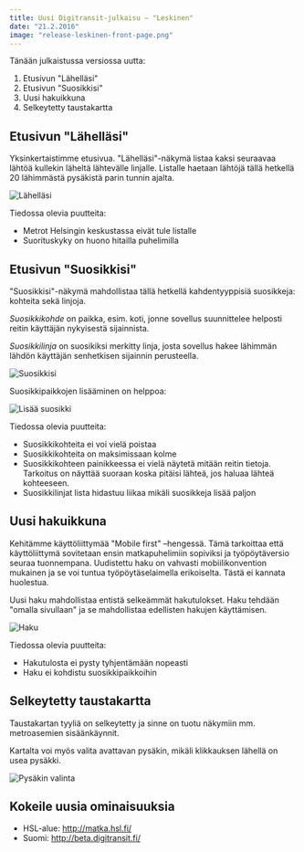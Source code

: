 ```yaml
---
title: Uusi Digitransit-julkaisu – "Leskinen"
date: "21.2.2016"
image: "release-leskinen-front-page.png"
---
```


Tänään julkaistussa versiossa uutta:

1. Etusivun "Lähelläsi"
2. Etusivun "Suosikkisi"
3. Uusi hakuikkuna
4. Selkeytetty taustakartta

## Etusivun "Lähelläsi"
Yksinkertaistimme etusivua. "Lähelläsi"-näkymä listaa kaksi seuraavaa lähtöä kullekin läheltä lähtevälle linjalle. Listalle haetaan lähtöjä tällä hetkellä 20 lähimmästä pysäkistä parin tunnin ajalta.

![Lähelläsi](release-leskinen-nearby.png "Lähelläsi")

Tiedossa olevia puutteita:
- Metrot Helsingin keskustassa eivät tule listalle
- Suorituskyky on huono hitailla puhelimilla

## Etusivun "Suosikkisi"
"Suosikkisi"-näkymä mahdollistaa tällä hetkellä kahdentyyppisiä suosikkeja: kohteita sekä linjoja.

*Suosikkikohde* on paikka, esim. koti, jonne sovellus suunnittelee helposti reitin käyttäjän nykyisestä sijainnista.

*Suosikkilinja* on suosikiksi merkitty linja, josta sovellus hakee lähimmän lähdön käyttäjän senhetkisen sijainnin perusteella.

![Suosikkisi](release-leskinen-favourites.png "Suosikkisi")

Suosikkipaikkojen lisääminen on helppoa:

![Lisää suosikki](release-leskinen-add-favourite.png "Lisää suosikki")

Tiedossa olevia puutteita:
- Suosikkikohteita ei voi vielä poistaa
- Suosikkikohteita on maksimissaan kolme
- Suosikkikohteen painikkeessa ei vielä näytetä mitään reitin tietoja. Tarkoitus on näyttää suoraan koska pitäisi lähteä, jos haluaa lähteä kohteeseen.
- Suosikkilinjat lista hidastuu liikaa mikäli suosikkeja lisää paljon


## Uusi hakuikkuna
Kehitämme käyttöliittymää "Mobile first" –hengessä. Tämä tarkoittaa että käyttöliittymä sovitetaan ensin matkapuhelimiin sopiviksi ja työpöytäversio seuraa tuonnempana. Uudistettu haku on vahvasti mobiilikonvention mukainen ja se voi tuntua työpöytäselaimella erikoiselta. Tästä ei kannata huolestua.

Uusi haku mahdollistaa entistä selkeämmät hakutulokset. Haku tehdään "omalla sivullaan" ja se mahdollistaa edellisten hakujen käyttämisen.

![Haku](release-leskinen-search.png "Haku")

Tiedossa olevia puutteita:
- Hakutulosta ei pysty tyhjentämään nopeasti
- Haku ei kohdistu suosikkipaikkoihin

## Selkeytetty taustakartta
Taustakartan tyyliä on selkeytetty ja sinne on tuotu näkymiin mm. metroasemien sisäänkäynnit.

Kartalta voi myös valita avattavan pysäkin, mikäli klikkauksen lähellä on usea pysäkki.

![Pysäkin valinta](release-leskinen-select-stop.png "Pysäkin valinta")

## Kokeile uusia ominaisuuksia
- HSL-alue: http://matka.hsl.fi/
- Suomi: http://beta.digitransit.fi/
